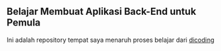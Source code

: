 ## Belajar Membuat Aplikasi Back-End untuk Pemula

Ini adalah repository tempat saya menaruh proses belajar dari [dicoding](https://www.dicoding.com)